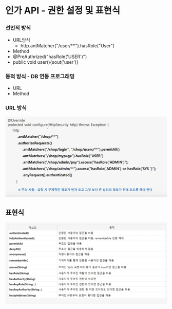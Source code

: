 # 인가 API - 권한 설정 및 표현식

### 선언적 방식

* URL방식
  * http.antMatcher\("/user/\*\*"\).hasRole\("User"\)
*  Method
  * @PreAuthrized\("hasRole\('USER'\)"\)
  * public void user\(\){sout\('user'\)}

### 동적 방식 - DB 연동 프로그래밍

* URL
* Method

###  URL 방식

![](../../../../../.gitbook/assets/2020-10-02-5.50.23.png)

## 표현식

![](../../../../../.gitbook/assets/2020-10-02-6.01.36.png)



